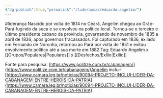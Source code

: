 ```yaml
---
{"dg-publish":true,"permalink":"/liderancas/eduardo-angelim/"}
---
```


#liderança
Nascido por volta de 1814 no Ceará, Angelim chegou ao Grão-Pará fugindo da seca e se envolveu na política local. Tornou-se o terceiro e último presidente cabano da província, governando de novembro de 1835 a abril de 1836, após governos fracassados. Foi capturado em 1836, exilado em Fernando de Noronha, retornou ao Pará por volta de 1851 e evitou envolvimento político até a sua morte em 1882.Tag: Eduardo Angelim x [[Grupos/Populares\|Populares]] x [[Desfechos/Exílio\|Exílio]]

Fonte para pesquisa: [https://www.politize.com.br/cabanagem/](https://www.politize.com.br/cabanagem/)Angelim incluir [https://www.camara.leg.br/noticias/90094-PROJETO-INCLUI-LIDER-DA-CABANAGEM-ENTRE-HEROIS-DA-PATRIA](https://www.camara.leg.br/noticias/90094-PROJETO-INCLUI-LIDER-DA-CABANAGEM-ENTRE-HEROIS-DA-PATRIA)